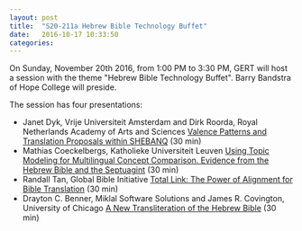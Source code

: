 ```yaml
---
layout: post
title:  "S20-211a Hebrew Bible Technology Buffet"
date:   2016-10-17 10:33:50
categories: 
---
```


On Sunday, November 20th 2016, from 1:00 PM to 3:30 PM, GERT will host a session with the theme "Hebrew Bible Technology Buffet". Barry Bandstra of Hope College will preside.

The session has four presentations:

- Janet Dyk, Vrije Universiteit Amsterdam and Dirk Roorda, Royal Netherlands Academy of Arts and Sciences
  [Valence Patterns and Translation Proposals within SHEBANQ](https://www.sbl-site.org/meetings/abstract.aspx?id=37680) (30 min)
- Mathias Coeckelbergs, Katholieke Universiteit Leuven
  [Using Topic Modeling for Multilingual Concept Comparison. Evidence from the Hebrew Bible and the Septuagint](https://www.sbl-site.org/meetings/abstract.aspx?id=40497) (30 min)
- Randall Tan, Global Bible Initiative
  [Total Link: The Power of Alignment for Bible Translation](https://www.sbl-site.org/meetings/abstract.aspx?id=40534) (30 min)
- Drayton C. Benner, Miklal Software Solutions and James R. Covington, University of Chicago
  [A New Transliteration of the Hebrew Bible](https://www.sbl-site.org/meetings/abstract.aspx?id=39435) (30 min)
